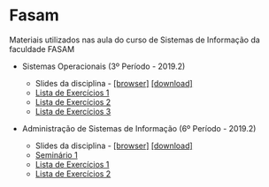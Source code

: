 # Fasam
Materiais utilizados nas aula do curso de Sistemas de Informação da faculdade FASAM

* Sistemas Operacionais (3º Período - 2019.2)
  * Slides da disciplina -  [[browser]](https://github.com/airtonbjunior/fasam/blob/master/SistemasOperacionais/SistemasOperacionais.pdf) [[download]](https://github.com/airtonbjunior/fasam/raw/master/SistemasOperacionais/SistemasOperacionais.pdf)
  * [Lista de Exercícios 1](https://github.com/airtonbjunior/fasam/blob/master/SistemasOperacionais/ListaExercicios1_SistemasOperacionais.pdf)
  * [Lista de Exercícios 2](https://github.com/airtonbjunior/fasam/blob/master/SistemasOperacionais/ListaExercicios2_SistemasOperacionais.pdf)
  * [Lista de Exercícios 3](https://github.com/airtonbjunior/fasam/blob/master/SistemasOperacionais/ListaExercicios3_SistemasOperacionais.pdf)

* Administração de Sistemas de Informação (6º Período - 2019.2)
  * Slides da disciplina - [[browser]](https://github.com/airtonbjunior/fasam/blob/master/AdmSistemasInformacao/AdmSistemasInformacao.pdf) [[download]](https://github.com/airtonbjunior/fasam/raw/master/AdmSistemasInformacao/AdmSistemasInformacao.pdf)
  * [Seminário 1](https://github.com/airtonbjunior/fasam/blob/master/AdmSistemasInformacao/Seminario1_AdmSistemasInformacao.pdf)
  * [Lista de Exercícios 1](https://github.com/airtonbjunior/fasam/blob/master/AdmSistemasInformacao/ListaExerc%C3%ADciosAdmSI.pdf)
  * [Lista de Exercícios 2](https://github.com/airtonbjunior/fasam/blob/master/AdmSistemasInformacao/ListaExercícios2AdmSI.pdf)

